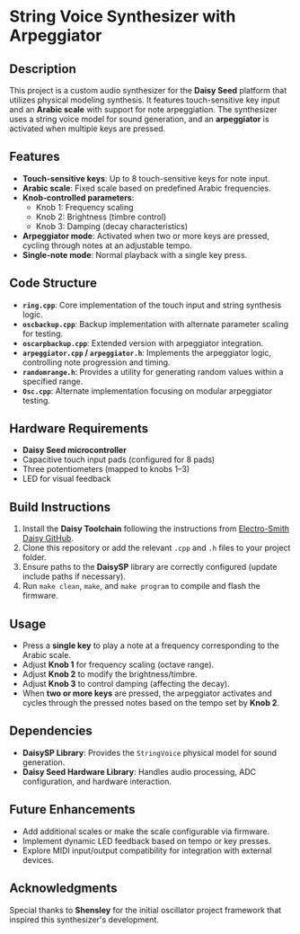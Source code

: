 # String Voice Synthesizer with Arpeggiator

## Description  
This project is a custom audio synthesizer for the **Daisy Seed** platform that utilizes physical modeling synthesis. It features touch-sensitive key input and an **Arabic scale** with support for note arpeggiation. The synthesizer uses a string voice model for sound generation, and an **arpeggiator** is activated when multiple keys are pressed.

## Features  
- **Touch-sensitive keys**: Up to 8 touch-sensitive keys for note input.  
- **Arabic scale**: Fixed scale based on predefined Arabic frequencies.  
- **Knob-controlled parameters**:  
  - Knob 1: Frequency scaling  
  - Knob 2: Brightness (timbre control)  
  - Knob 3: Damping (decay characteristics)  
- **Arpeggiator mode**: Activated when two or more keys are pressed, cycling through notes at an adjustable tempo.  
- **Single-note mode**: Normal playback with a single key press.  

## Code Structure  
- **`ring.cpp`**: Core implementation of the touch input and string synthesis logic.  
- **`oscbackup.cpp`**: Backup implementation with alternate parameter scaling for testing.  
- **`oscarpbackup.cpp`**: Extended version with arpeggiator integration.  
- **`arpeggiator.cpp` / `arpeggiator.h`**: Implements the arpeggiator logic, controlling note progression and timing.  
- **`randomrange.h`**: Provides a utility for generating random values within a specified range.  
- **`Osc.cpp`**: Alternate implementation focusing on modular arpeggiator testing.  

## Hardware Requirements  
- **Daisy Seed microcontroller**  
- Capacitive touch input pads (configured for 8 pads)  
- Three potentiometers (mapped to knobs 1–3)  
- LED for visual feedback  

## Build Instructions  
1. Install the **Daisy Toolchain** following the instructions from [Electro-Smith Daisy GitHub](https://github.com/electro-smith/DaisyExamples).  
2. Clone this repository or add the relevant `.cpp` and `.h` files to your project folder.  
3. Ensure paths to the **DaisySP** library are correctly configured (update include paths if necessary).  
4. Run `make clean`, `make`, and `make program` to compile and flash the firmware.  

## Usage  
- Press a **single key** to play a note at a frequency corresponding to the Arabic scale.  
- Adjust **Knob 1** for frequency scaling (octave range).  
- Adjust **Knob 2** to modify the brightness/timbre.  
- Adjust **Knob 3** to control damping (affecting the decay).  
- When **two or more keys** are pressed, the arpeggiator activates and cycles through the pressed notes based on the tempo set by **Knob 2**.  

## Dependencies  
- **DaisySP Library**: Provides the `StringVoice` physical model for sound generation.  
- **Daisy Seed Hardware Library**: Handles audio processing, ADC configuration, and hardware interaction.  

## Future Enhancements  
- Add additional scales or make the scale configurable via firmware.  
- Implement dynamic LED feedback based on tempo or key presses.  
- Explore MIDI input/output compatibility for integration with external devices.

## Acknowledgments  
Special thanks to **Shensley** for the initial oscillator project framework that inspired this synthesizer's development.  
